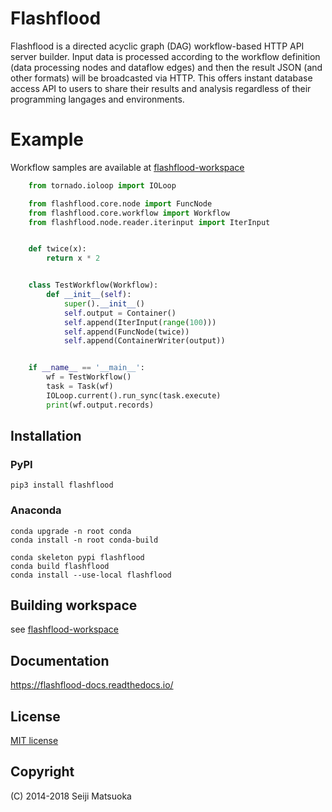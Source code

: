 
Flashflood
================

Flashflood is a directed acyclic graph (DAG) workflow-based HTTP API server builder. Input data is processed according to the workflow definition (data processing nodes and dataflow edges) and then the result JSON (and other formats) will be broadcasted via HTTP. This offers instant database access API to users to share their results and analysis regardless of their programming langages and environments.


Example
================

Workflow samples are available at [flashflood-workspace](https://github.com/mojaie/flashflood-workspace)

```py
    from tornado.ioloop import IOLoop

    from flashflood.core.node import FuncNode
    from flashflood.core.workflow import Workflow
    from flashflood.node.reader.iterinput import IterInput


    def twice(x):
        return x * 2


    class TestWorkflow(Workflow):
        def __init__(self):
            super().__init__()
            self.output = Container()
            self.append(IterInput(range(100)))
            self.append(FuncNode(twice))
            self.append(ContainerWriter(output))


    if __name__ == '__main__':
        wf = TestWorkflow()
        task = Task(wf)
        IOLoop.current().run_sync(task.execute)
        print(wf.output.records)
```


Installation
--------------

### PyPI

```
pip3 install flashflood
```


### Anaconda

```
conda upgrade -n root conda
conda install -n root conda-build

conda skeleton pypi flashflood
conda build flashflood
conda install --use-local flashflood
```


Building workspace
---------------------

see [flashflood-workspace](https://github.com/mojaie/flashflood-workspace)



Documentation
-------------------

https://flashflood-docs.readthedocs.io/



License
--------------

[MIT license](http://opensource.org/licenses/MIT)



Copyright
--------------

(C) 2014-2018 Seiji Matsuoka

